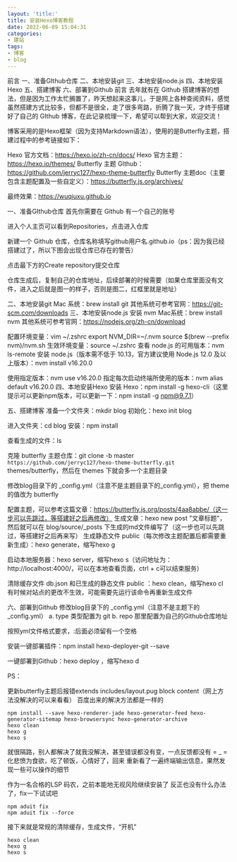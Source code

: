 ```yaml
---
layout: 'title:'
title: 安装Hexo博客教程
date: 2022-06-09 15:04:31
categories:
- 建站
tags:
- 博客
- blog
---
```


前言
一、准备GIthub仓库
二、本地安装git
三、本地安装node.js
四、本地安装Hexo
五、搭建博客
六、部署到Github
前言
去年就有在 Github 搭建博客的想法，但是因为工作太忙搁置了，昨天想起来这事儿，于是网上各种查阅资料，感觉虽然搭建方式比较多，但都不是很全，走了很多弯路，折腾了我一天，才终于搭建好了自己的 GIthub 博客，在此记录梳理一下，希望可以帮到大家，欢迎交流！

博客采用的是Hexo框架（因为支持Markdown语法），使用的是Butterfly主题，搭建过程中的参考链接如下：

Hexo 官方文档：https://hexo.io/zh-cn/docs/
Hexo 官方主题：https://hexo.io/themes/
Butterfly 主题 GIthub：https://github.com/jerryc127/hexo-theme-butterfly
Butterfly 主题doc（主要包含主题配置及一些自定义）：https://butterfly.js.org/archives/

最终效果：https://wuqiuxu.github.io

一、准备GIthub仓库
首先你需要在 Github 有一个自己的账号

进入个人主页可以看到Repositories，点击进入仓库


新建一个 Github 仓库，仓库名称填写github用户名.github.io（ps：因为我已经搭建过了，所以下图会出现仓库已存在的警告）


点击最下方的Create repository提交仓库


仓库生成后，复制自己的仓库地址，后续部署的时候需要（如果仓库里面没有文件，进入之后就是图一的样子，否则是图二，红框里就是地址）


二、本地安装git
Mac 系统：brew install git
其他系统可参考官网：https://git-scm.com/downloads
三、本地安装node.js
安装 nvm
Mac系统：brew install nvm
其他系统可参考官网：https://nodejs.org/zh-cn/download

配置环境变量：vim ~/.zshrc
export NVM_DIR=~/.nvm
source $(brew --prefix nvm)/nvm.sh
生效环境变量：source ~/.zshrc
查看 node.js 的可用版本：nvm ls-remote
安装 node.js（版本需不低于 10.13，官方建议使用 Node.js 12.0 及以上版本）：nvm install v16.20.0

使用指定版本：nvm use v16.20.0
指定每次启动终端所使用的版本：nvm alias default v16.20.0
四、本地安装Hexo
安装 Hexo：npm install -g hexo-cli（这里提示可以更新npm版本，可以更新一下：npm install -g npm@9.7.1）

五、搭建博客
准备一个文件夹：mkdir blog
初始化：hexo init blog

进入文件夹：cd blog
安装：npm install

查看生成的文件：ls

克隆 butterfly 主题仓库：git clone -b master ``https://github.com/jerryc127/hexo-theme-butterfly.git`` themes/butterfly，然后在 themes 下就会多一个主题目录

修改blog目录下的 _config.yml（注意不是主题目录下的_config.yml），把 theme 的值改为 butterfly

配置主题，可以参考这篇文章：https://butterfly.js.org/posts/4aa8abbe/（这一步可以先跳过，等搭建好之后再修改）
生成文章：hexo new post "文章标题"，然后就可以在 blog/source/_posts 下生成的md文件编写了（这一步也可以先跳过，等搭建好之后再来写）
生成静态文件 public（每次修改主题配置后都需要重新生成）：hexo generate，缩写hexo g

启动本地服务器：hexo server，缩写hexo s（访问地址为：http://localhost:4000/，可以在本地查看页面，ctrl + c可以结束服务）

清除缓存文件 db.json 和已生成的静态文件 public ：hexo clean，缩写hexo cl
有时候对站点的更改不生效，可能需要先运行该命令再重新生成文件

六、部署到Github
修改blog目录下的 _config.yml（注意不是主题下的_config.yml）
a. type 类型配置为 git
b. repo 那里配置为自己的Github仓库地址

按照yml文件格式要求，:后面必须留有一个空格

安装一键部署插件：npm install hexo-deployer-git --save

一键部署到Github：hexo deploy ，缩写hexo d



PS：

更新butterfly主题后报错extends includes/layout.pug block content（网上方法没解决的可以来看看）
百度出来的解决方法都是一样的

```
npm install --save hexo-renderer-jade hexo-generator-feed hexo-generator-sitemap hexo-browsersync hexo-generator-archive
hexo clean
hexo g
hexo s
```

就很隔路，别人都解决了就我没解决，甚至错误都没有变，一点反馈都没有 = _ =
化悲愤为食欲，吃了顿饭，心情好了，回来 重新看了一遍终端输出信息，果然发现一些可以操作的细节

作为一名合格的LSP 码农，之前本能地无视风险继续安装了
反正也没有什么办法了，fix一下试试吧

```
npm aduit fix
npm aduit fix --force
```



接下来就是常规的清除缓存，生成文件，“开机”

```
hexo clean
hexo g
hexo s
```

